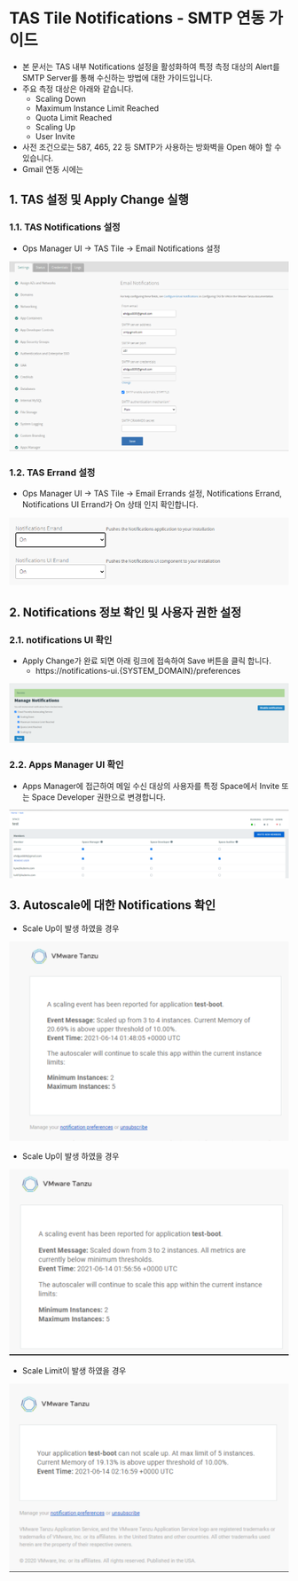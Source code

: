 # TAS Tile Notifications - SMTP 연동 가이드
- 본 문서는 TAS 내부 Notifications 설정을 활성화하여 특정 측정 대상의 Alert를 SMTP Server를 통해 수신하는 방법에 대한 가이드입니다.
- 주요 측정 대상은 아래와 같습니다.
	- Scaling Down
	- Maximum Instance Limit Reached
	- Quota Limit Reached
	- Scaling Up
	- User Invite
- 사전 조건으로는 587, 465, 22 등 SMTP가 사용하는 방화벽을 Open 해야 할 수 있습니다.
- Gmail 연동 시에는 

## 1. TAS  설정 및 Apply Change 실행

### 1.1. TAS Notifications 설정   
- Ops Manager UI -> TAS Tile -> Email Notifications 설정

![Notifications-1](./images/Notifications-1.PNG)


### 1.2. TAS Errand 설정
- Ops Manager UI -> TAS Tile -> Email Errands 설정, Notifications Errand, Notifications UI Errand가 On 상태 인지 확인합니다.

![Notifications-2](./images/Notifications-2.PNG)

## 2. Notifications 정보 확인 및 사용자 권한 설정

### 2.1. notifications UI 확인
- Apply Change가 완료 되면 아래 링크에 접속하여 Save 버튼을 클릭 합니다.
	- https://notifications-ui.{SYSTEM_DOMAIN}/preferences

![Notifications-3](./images/Notifications-3.PNG)

### 2.2. Apps Manager UI 확인
- Apps Manager에 접근하여 메일 수신 대상의 사용자를 특정 Space에서 Invite 또는 Space Developer 권한으로 변경합니다.

![Notifications-4](./images/Notifications-4.PNG)


## 3. Autoscale에 대한 Notifications 확인

- Scale Up이 발생 하였을 경우

![Notifications-5](./images/Notifications-5.PNG)

- Scale Up이 발생 하였을 경우

![Notifications-6](./images/Notifications-6.PNG)

- Scale Limit이 발생 하였을 경우

![Notifications-7](./images/Notifications-7.PNG)
